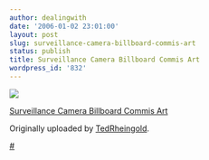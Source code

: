 ```yaml
---
author: dealingwith
date: '2006-01-02 23:01:00'
layout: post
slug: surveillance-camera-billboard-commis-art
status: publish
title: Surveillance Camera Billboard Commis Art
wordpress_id: '832'
---
```


[![][1]][2]

[Surveillance Camera Billboard Commis Art][3]

Originally uploaded by [TedRheingold][4].


[#][5]

   [1]: http://static.flickr.com/43/78570813_ff4afa033d_m.jpg

   [2]: http://www.flickr.com/photos/bmindful/78570813/ (photo sharing)

   [3]: http://www.flickr.com/photos/bmindful/78570813/

   [4]: http://www.flickr.com/people/bmindful/

   [5]: http://newlangtonarts.org/view_event.php?category=Offsite%20Event&archive=&&eventId=236

